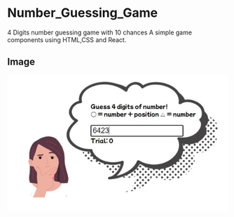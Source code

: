 # Number_Guessing_Game
4 Digits number guessing game with 10 chances 
A simple game components using HTML,CSS and React.

## Image
  
<img src="https://github.com/JinCoreana/Number_Guessing_Game/blob/master/exmaple%20image.JPG?raw=true" wdith="500px" height=auto >

